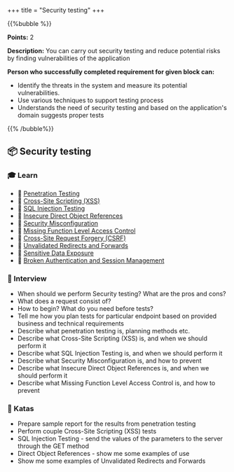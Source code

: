 +++
title = "Security testing"
+++

{{%bubble %}}

**Points:** 2

**Description:** You can carry out security testing and reduce potential risks by finding vulnerabilities of the application

**Person who successfully completed requirement for given block can:**

- Identify the threats in the system and measure its potential vulnerabilities.
- Use various techniques to support testing process
- Understands the need of security testing and based on the application's domain suggests proper tests

{{% /bubble%}}

## **📦 Security testing**

### **🎓 Learn**
- 📗 [Penetration Testing](https://www.imperva.com/learn/application-security/penetration-testing/)
- 📗 [Cross-Site Scripting (XSS)](https://owasp.org/www-community/attacks/xss/)
- 📗 [SQL Injection Testing](https://owasp.org/www-project-web-security-testing-guide/latest/4-Web_Application_Security_Testing/07-Input_Validation_Testing/05-Testing_for_SQL_Injection)
- 📗 [Insecure Direct Object References](https://portswigger.net/web-security/access-control/idor)
- 📗 [Security Misconfiguration](https://owasp.org/Top10/A05_2021-Security_Misconfiguration/)
- 📗 [Missing Function Level Access Control](https://hdivsecurity.com/owasp-missing-function-level-access-control)
- 📙 [Cross-Site Request Forgery (CSRF)](https://sekurak.pl/czym-jest-podatnosc-csrf-cross-site-request-forgery/)
- 📙 [Unvalidated Redirects and Forwards](https://hdivsecurity.com/docs/unvalidated-redirects-and-forwards/)
- 📙 [Sensitive Data Exposure](https://owasp.org/www-project-top-ten/2017/A3_2017-Sensitive_Data_Exposure)
- 📙 [Broken Authentication and Session Management](https://hdivsecurity.com/owasp-broken-authentication-and-session-management)

### **🎤  Interview**
- When should we perform Security testing? What are the pros and cons?
- What does a request consist of?
- How to begin? What do you need before tests?
- Tell me how you plan tests for particular endpoint based on provided business and technical requirements
- Describe what penetration testing is, planning methods etc.
- Describe what Cross-Site Scripting (XSS) is, and when we should perform it
- Describe what SQL Injection Testing is, and when we should perform it
- Describe what Security Misconfiguration is, and how to prevent
- Describe what Insecure Direct Object References is, and when we should perform it
- Describe what Missing Function Level Access Control is, and how to prevent

### **📝 Katas**
- Prepare sample report for the results from penetration testing
- Perform couple Cross-Site Scripting (XSS) tests
- SQL Injection Testing - send the values of the parameters to the server through the GET method
- Direct Object References - show me some examples of use
- Show me some examples of Unvalidated Redirects and Forwards
